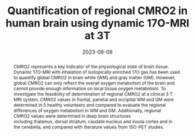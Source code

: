 ---
title: "Quantification of regional CMRO2 in human brain using dynamic 17O-MRI at 3T"

date: 2023-08-08
authors_string: Hao Song, Johannes Fisher, Ali Özen, Burak Akin, Stefan Schumann, Michael Bock
authors:
   - Hao Song
   - Johannes Fisher
   - Ali Özen
   - Burak Akin
   - Stefan Schumann
   - Michael Bock
author_ids:
   - burak_akin
journal: 'Zeitschrift für Medizinische Physik'
volume: 
issue: 
pages: 
book_title: ''
publisher: ''
isbn: 
abstract: 'CMRO2 represents a key indicator of the physiological state of brain tissue. Dynamic 17O-MRI with inhalation of isotopically enriched 17O gas has been used to quantify global CMRO2 in brain white (WM) and gray matter (GM). However, global CMRO2 can only reflect the overall oxygen metabolism of the brain and cannot provide enough information on local tissue oxygen metabolism. To investigate the feasibility of determination of regional CMRO2 at a clinical 3 T MRI system, CMRO2 values in frontal, parietal and occipital WM and GM were determined in 5 healthy volunteers and compared to evaluate the regional differences of oxygen metabolism in WM and GM. Additionally, regional CMRO2 values were determined in deep brain structures including thalamus, dorsal striatum, caudate nucleus and insula cortex and in the cerebella, and compared with literature values from 15O-PET studies.'
project_id: 
paper_url: https://www.sciencedirect.com/science/article/pii/S0939388923000867?via%3Dihub
doi: 10.1016/j.zemedi.2023.07.004
data_loc: ''
code_loc: ''
file: '/assets/publications/'
file_name: ''
type: journal_article
pub_str: 'Zeitschrift für Medizinische Physik (2023) '
layout: publication 
---